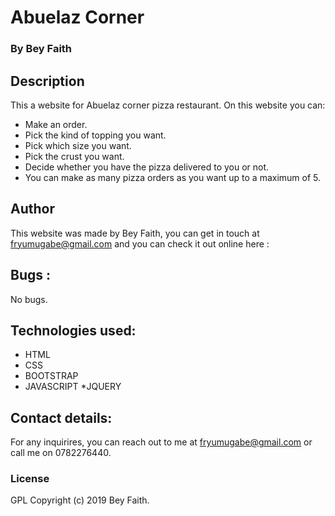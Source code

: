 # Abuelaz Corner
### By **Bey Faith**
## Description
This a website for Abuelaz corner pizza restaurant. On this website you can:

* Make an order.
* Pick the kind of topping you want.
* Pick which size you want.
* Pick the crust you want.
* Decide whether you have the pizza delivered to you or not.
* You can make as many pizza orders as you want up to a maximum of 5.

## Author
This website was made by Bey Faith, you can get in touch at fryumugabe@gmail.com and you can check it out online here :

## Bugs :
 No bugs.

 ## Technologies used:
 * HTML
 * CSS
 * BOOTSTRAP
 * JAVASCRIPT
 *JQUERY

 ## Contact details:

 For any inquirires, you can reach out to me at fryumugabe@gmail.com or call me on 0782276440.

 ### License

 GPL Copyright (c) 2019 Bey Faith.

